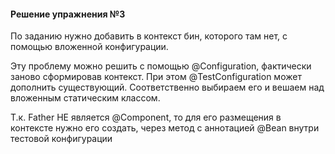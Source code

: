 ﻿#### Решение упражнения №3
По заданию нужно добавить в контекст бин, которого там нет, с помощью вложенной конфигурации. 

Эту проблему можно решить с помощью @Configuration, фактически заново сформировав контекст.
При этом @TestConfiguration может дополнить существующий. Соответственно выбираем его и вешаем над вложенным статическим классом.   

Т.к. Father НЕ является @Component, то для его размещения в контексте нужно его создать, 
через метод с аннотацией @Bean внутри тестовой конфигурации